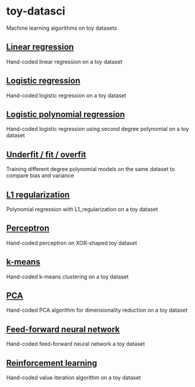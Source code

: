 # toy-datasci
Machine learning algorithms on toy datasets

## [Linear regression](linear_regression.ipynb)

Hand-coded linear regression on a toy dataset

## [Logistic regression](logistic_regression.ipynb)

Hand-coded logistic regression on a toy dataset

## [Logistic polynomial regression](logistic_polynomial.ipynb)

Hand-coded logistic regression using second degree polynomial on a toy dataset

## [Underfit / fit / overfit](underfitting_overfitting.ipynb)

Training different degree polynomial models on the same dataset to compare bias and variance

## [L1 regularization](l1_regularization.ipynb)

Polynomial regression with L1_regularization on a toy dataset

## [Perceptron](perceptron.ipynb)

Hand-coded perceptron on XOR-shaped toy dataset

## [k-means](k_means.ipynb)

Hand-coded k-means clustering on a toy dataset

## [PCA](pca.ipynb)

Hand-coded PCA algorithm for dimensionality reduction on a toy dataset

## [Feed-forward neural network](feed_forward_neural_network.ipynb)

Hand-coded feed-forward neural network a toy dataset

## [Reinforcement learning](reinforcement_learning.ipynb)

Hand-coded value iteration algorithm on a toy dataset
